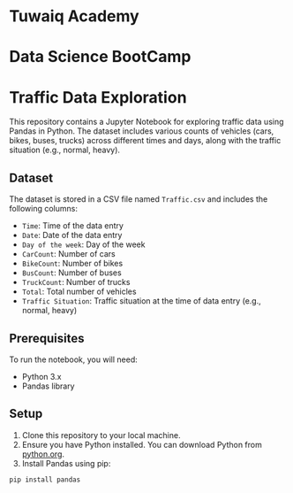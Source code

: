 # Tuwaiq Academy
# Data Science BootCamp
# Traffic Data Exploration

This repository contains a Jupyter Notebook for exploring traffic data using Pandas in Python. The dataset includes various counts of vehicles (cars, bikes, buses, trucks) across different times and days, along with the traffic situation (e.g., normal, heavy).

## Dataset

The dataset is stored in a CSV file named `Traffic.csv` and includes the following columns:

- `Time`: Time of the data entry
- `Date`: Date of the data entry
- `Day of the week`: Day of the week
- `CarCount`: Number of cars
- `BikeCount`: Number of bikes
- `BusCount`: Number of buses
- `TruckCount`: Number of trucks
- `Total`: Total number of vehicles
- `Traffic Situation`: Traffic situation at the time of data entry (e.g., normal, heavy)

## Prerequisites

To run the notebook, you will need:

- Python 3.x
- Pandas library

## Setup

1. Clone this repository to your local machine.
2. Ensure you have Python installed. You can download Python from [python.org](https://www.python.org/downloads/).
3. Install Pandas using pip:

```bash
pip install pandas